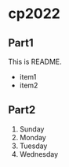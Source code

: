 # cp2022

## Part1
This is README.
- item1
- item2

## Part2
1. Sunday
1. Monday
1. Tuesday
1. Wednesday

